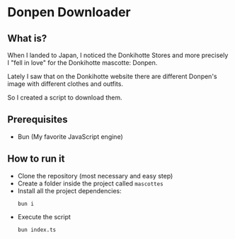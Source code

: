 # Donpen Downloader
## What is?
When I landed to Japan, I noticed the Donkihotte Stores and more precisely I "fell in love" for the Donkihotte mascotte: Donpen.

Lately I saw that on the Donkihotte website there are different Donpen's image with different clothes and outfits.

So I created a script to download them.

## Prerequisites
- Bun (My favorite JavaScript engine)

## How to run it
- Clone the repository (most necessary and easy step)
- Create a folder inside the project called `mascottes`
- Install all the project dependencies:
  ```
  bun i
  ```
- Execute the script
  ```
  bun index.ts
  ```
